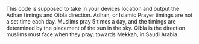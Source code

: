 This code is supposed to take in your devices location and output the Adhan timings and Qibla direction. 
Adhan, or Islamic Prayer timings are not a set time each day. 
Muslims pray 5 times a day, and the timings are determined by the placement of the sun in the sky. 
Qibla is the direction muslims must face when they pray, towards Mekkah, in Saudi Arabia.
